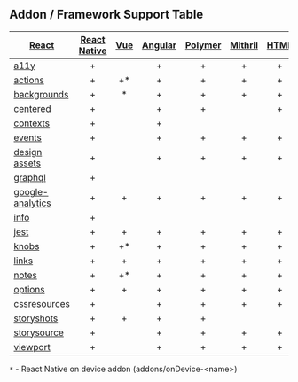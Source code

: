 ## Addon / Framework Support Table

| [React](app/react)|[React Native](app/react-native)|[Vue](app/vue)|[Angular](app/angular)| [Polymer](app/polymer)| [Mithril](app/mithril)| [HTML](app/html)| [Marko](app/marko)| [Svelte](app/svelte)| [Riot](app/riot)| [Ember](app/ember)| [Preact](app/preact)| [Rax](app/rax) |
| ----------- |:-------:|:-------:|:-------:|:-------:|:-------:|:-------:|:-------:|:-------:|:-------:|:-------:|:-------:|:-------:|
|[a11y](addons/a11y)                         |+| |+|+|+|+|+|+|+|+|+|+|+|
|[actions](addons/actions)                   |+|+*|+|+|+|+|+|+|+|+|+|+|+|
|[backgrounds](addons/backgrounds)           |+|*|+|+|+|+|+|+|+|+|+|+|+|
|[centered](addons/centered)                 |+| |+|+| |+|+| |+| |+|+|+|
|[contexts](addons/contexts)                 |+| |+| | | | | | | | |+|+|
|[events](addons/events)                     |+| |+|+|+|+|+|+| | |+|+|+|
|[design assets](addons/design-assets)       |+| |+|+|+|+|+|+|+|+|+|+|+|
|[graphql](addons/graphql)                   |+| | | | | | | | | | | ||
|[google-analytics](addons/google-analytics) |+|+|+|+|+|+|+|+|+|+|+|+|+|
|[info](addons/info)                         |+| | | | | | | | | | | | |
|[jest](addons/jest)                         |+|+|+|+|+|+|+|+|+|+|+|+|+|
|[knobs](addons/knobs)                       |+|+*|+|+|+|+|+|+|+|+|+|+|+|
|[links](addons/links)                       |+|+|+|+|+|+|+| |+|+|+|+|+|
|[notes](addons/notes)                       |+|+*|+|+|+|+|+| |+|+|+|+|+|
|[options](addons/options)                   |+|+|+|+|+|+|+| |+|+|+|+|+|
|[cssresources](addons/cssresources)         |+| |+|+|+|+|+|+|+|+|+|+|+|
|[storyshots](addons/storyshots)             |+|+|+|+| | |+| |+|+| |+|+|
|[storysource](addons/storysource)           |+| |+|+|+|+|+|+|+|+|+|+|+|
|[viewport](addons/viewport)                 |+| |+|+|+|+|+|+|+|+|+|+|+|

`*` - React Native on device addon (addons/onDevice-\<name>) 

